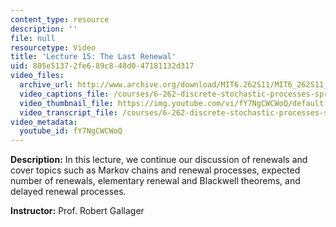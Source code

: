 ```yaml
---
content_type: resource
description: ''
file: null
resourcetype: Video
title: 'Lecture 15: The Last Renewal'
uid: 805e5137-2fe6-89c8-40d0-47181132d317
video_files:
  archive_url: http://www.archive.org/download/MIT6.262S11/MIT6_262S11_lec15_300k.mp4
  video_captions_file: /courses/6-262-discrete-stochastic-processes-spring-2011/a05d6223c68c53f989ca7abad4091117_fY7NgCWCWoQ.vtt
  video_thumbnail_file: https://img.youtube.com/vi/fY7NgCWCWoQ/default.jpg
  video_transcript_file: /courses/6-262-discrete-stochastic-processes-spring-2011/c3f8f1f91add45d8f5faa38015d1b9d3_fY7NgCWCWoQ.pdf
video_metadata:
  youtube_id: fY7NgCWCWoQ
---
```


**Description:** In this lecture, we continue our discussion of renewals and cover topics such as Markov chains and renewal processes, expected number of renewals, elementary renewal and Blackwell theorems, and delayed renewal processes.

**Instructor:** Prof. Robert Gallager